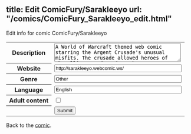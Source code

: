 title: Edit ComicFury/Sarakleeyo
url: "/comics/ComicFury_Sarakleeyo_edit.html"
---
Edit info for comic ComicFury/Sarakleeyo

<form name="comic" action="http://gaepostmail.appspot.com/comic/" method="post">
<table class="comicinfo">
<tr>
<th>Description</th><td><textarea name="description" cols="40" rows="3">A World of Warcraft themed web comic starring the Argent Crusade's unusual misfits. The crusade allowed heroes of the Alliance and Horde to become partners. Sara &amp; Kleeyo set the example...provided they can survive their friendship. Updated Mondays.</textarea></td>
</tr>
<tr>
<th>Website</th><td><input type="text" name="url" value="http://sarakleeyo.webcomic.ws/" size="40"/></td>
</tr>
<tr>
<th>Genre</th><td><input type="text" name="genre" value="Other" size="40"/></td>
</tr>
<tr>
<th>Language</th><td><input type="text" name="language" value="English" size="40"/></td>
</tr>
<tr>
<th>Adult content</th><td><input type="checkbox" name="adult" value="adult" /></td>
</tr>
<tr>
<th></th><td>
<input type="hidden" name="comic" value="ComicFury_Sarakleeyo" />
<input type="submit" name="submit" value="Submit" />
</td>
</tr>
</table>
</form>

Back to the [comic](ComicFury_Sarakleeyo.html).
